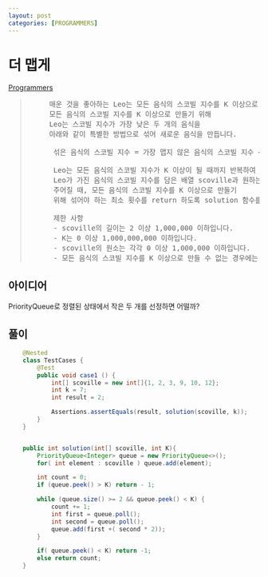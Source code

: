 ```yaml
---
layout: post
categories: [PROGRAMMERS]
---
```



# 더 맵게
[Programmers](https://school.programmers.co.kr/learn/courses/30/lessons/42626)

> <pre>
>      매운 것을 좋아하는 Leo는 모든 음식의 스코빌 지수를 K 이상으로 만들고 싶습니다.
>      모든 음식의 스코빌 지수를 K 이상으로 만들기 위해
>      Leo는 스코빌 지수가 가장 낮은 두 개의 음식을
>      아래와 같이 특별한 방법으로 섞어 새로운 음식을 만듭니다.
> 
>       섞은 음식의 스코빌 지수 = 가장 맵지 않은 음식의 스코빌 지수 + (두 번째로 맵지 않은 음식의 스코빌 지수 * 2)
> 
>       Leo는 모든 음식의 스코빌 지수가 K 이상이 될 때까지 반복하여 섞습니다.
>       Leo가 가진 음식의 스코빌 지수를 담은 배열 scoville과 원하는 스코빌 지수 K가
>       주어질 때, 모든 음식의 스코빌 지수를 K 이상으로 만들기
>       위해 섞어야 하는 최소 횟수를 return 하도록 solution 함수를 작성해주세요.
> 
>       제한 사항
>       - scoville의 길이는 2 이상 1,000,000 이하입니다.
>       - K는 0 이상 1,000,000,000 이하입니다.
>       - scoville의 원소는 각각 0 이상 1,000,000 이하입니다.
>       - 모든 음식의 스코빌 지수를 K 이상으로 만들 수 없는 경우에는 -1을 return 합니다
> </pre>

## 아이디어
PriorityQueue로 정렬된 상태에서 작은 두 개를 선정하면 어떨까?


## 풀이

```java
    @Nested
    class TestCases {
        @Test
        public void case1 () {
            int[] scoville = new int[]{1, 2, 3, 9, 10, 12};
            int k = 7;
            int result = 2;

            Assertions.assertEquals(result, solution(scoville, k));
        }
    }


    public int solution(int[] scoville, int K){
        PriorityQueue<Integer> queue = new PriorityQueue<>();
        for( int element : scoville ) queue.add(element);

        int count = 0;
        if (queue.peek() > K) return - 1;

        while (queue.size() >= 2 && queue.peek() < K) {
            count += 1;
            int first = queue.poll();
            int second = queue.poll();
            queue.add(first +( second * 2));
        }

        if( queue.peek() < K) return -1;
        else return count;
    }

```